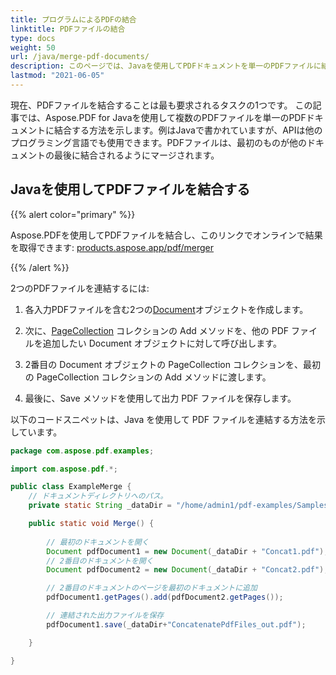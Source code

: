 ```yaml
---
title: プログラムによるPDFの結合
linktitle: PDFファイルの結合
type: docs
weight: 50
url: /java/merge-pdf-documents/
description: このページでは、Javaを使用してPDFドキュメントを単一のPDFファイルに結合する方法を説明します。
lastmod: "2021-06-05"
---
```


現在、PDFファイルを結合することは最も要求されるタスクの1つです。
この記事では、Aspose.PDF for Javaを使用して複数のPDFファイルを単一のPDFドキュメントに結合する方法を示します。例はJavaで書かれていますが、APIは他のプログラミング言語でも使用できます。PDFファイルは、最初のものが他のドキュメントの最後に結合されるようにマージされます。

## Javaを使用してPDFファイルを結合する

{{% alert color="primary" %}}

Aspose.PDFを使用してPDFファイルを結合し、このリンクでオンラインで結果を取得できます: [products.aspose.app/pdf/merger](https://products.aspose.app/pdf/merger)

{{% /alert %}}

2つのPDFファイルを連結するには:

1. 各入力PDFファイルを含む2つの[Document](https://reference.aspose.com/pdf/java/com.aspose.pdf/class-use/Document)オブジェクトを作成します。

1. 次に、[PageCollection](https://reference.aspose.com/pdf/java/com.aspose.pdf/class-use/PageCollection) コレクションの Add メソッドを、他の PDF ファイルを追加したい Document オブジェクトに対して呼び出します。
1. 2番目の Document オブジェクトの PageCollection コレクションを、最初の PageCollection コレクションの Add メソッドに渡します。
1. 最後に、Save メソッドを使用して出力 PDF ファイルを保存します。

以下のコードスニペットは、Java を使用して PDF ファイルを連結する方法を示しています。

```java
package com.aspose.pdf.examples;

import com.aspose.pdf.*;

public class ExampleMerge {
    // ドキュメントディレクトリへのパス。
    private static String _dataDir = "/home/admin1/pdf-examples/Samples/";

    public static void Merge() {
        
        // 最初のドキュメントを開く
        Document pdfDocument1 = new Document(_dataDir + "Concat1.pdf");
        // 2番目のドキュメントを開く
        Document pdfDocument2 = new Document(_dataDir + "Concat2.pdf");

        // 2番目のドキュメントのページを最初のドキュメントに追加
        pdfDocument1.getPages().add(pdfDocument2.getPages());

        // 連結された出力ファイルを保存
        pdfDocument1.save(_dataDir+"ConcatenatePdfFiles_out.pdf");

    }

}
```